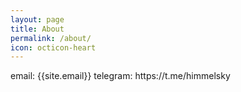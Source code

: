 ```yaml
---
layout: page
title: About
permalink: /about/
icon: octicon-heart
---
```


<p>email: {{site.email}}
telegram: https://t.me/himmelsky</p>